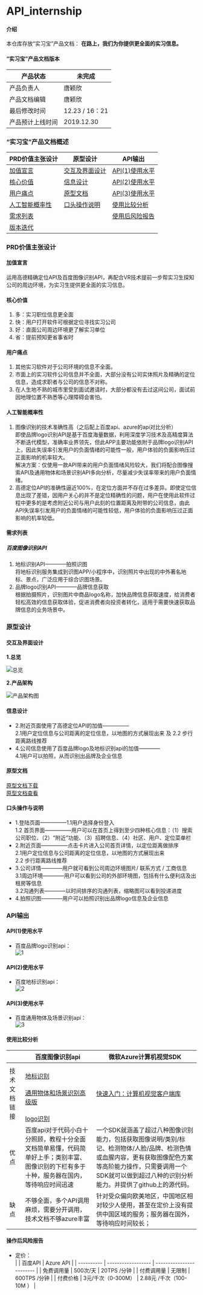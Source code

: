 # API_internship
#### 介绍
本仓库存放“实习宝”产品文档： **在路上，我们为你提供更全面的实习信息。**  

#### “实习宝”产品文档版本

| 产品状态         | 未完成          |
| ---------------- | --------------- |
| 产品负责人       | 唐颖欣          |
| 产品文档编辑     | 唐颖欣          |
| 最后修改时间     | 12.23 / 16：21 |
| 产品预计上线时间 | 2019.12.30      |

### “实习宝”产品文档概述

|PRD价值主张设计|原型设计|API输出|
| --- | --- | --- |
|<a href="#1">加值宣言</a>|<a href="#21">交互及界面设计</a>|<a href="#31">API(1)使用水平</a>|
|<a href="#2">核心价值</a>|<a href="#22">信息设计</a>|<a href="#32">API(2)使用水平</a>|
|<a href="#3">用户痛点</a>|<a href="#23">原型文档</a>|<a href="#35">API(3)使用水平</a>|
|<a href="#4">人工智能概率性</a>|<a href="#24">口头操作说明</a>|<a href="#33">使用比较分析</a>|
|<a href="#5">需求列表</a>|     |<a href="#34">使用后风险报告</a>|
|<a href="#6">版本迭代</a>|     |     |

### PRD价值主张设计

#### <a name="1">加值宣言</a>
运用高德精确定位API及百度图像识别API，再配合VR技术提前一步帮实习生探知公司的周边环境，为实习生提供更全面的实习信息。


#### <a name="2">核心价值</a>

1.  多：实习职位信息更全面
2.  快：用户打开软件可根据定位寻找实习公司
3.  好：直面公司周边环境更了解实习单位
4.  省：提前预知更省事省时

#### <a name="3">用户痛点</a>

1.  其他实习软件对于公司环境的信息不全面。
2.  市面上的实习软件公司信息并不全面，大部分没有公司实体照片及精确的定位信息，造成求职者与公司的信息不对称。
3.  在人生地不熟的城市里受到面试邀请时，大部分都没有去过这间公司，面试前因地理位置不熟悉等心理障碍会害怕。

#### <a name="4">人工智能概率性</a>
1.  图像识别的技术准确性高（之后配上百度api、azure的api对比分析）  
即使品牌logo识别API是基于百度海量数据，利用深度学习技术及高精度算法不断迭代模型，准确率业界领先，但此APP主要功能依附于品牌logo识别API上，因此失误率引发用户的负面情绪的可能性一般，用户体验的负面影响压过正面影响的机率较大。  
解决方案：仅使用一款API带来的用户负面情绪风险较大，我们将配合图像搜索API及通用物体和场景识别API多向分析，尽量减少失误率带来的用户负面情绪。  
2.  高德定位API的准确性逼近100%，在定位方面并不存在过多差异。即使定位信息出现了差错，因用户关心的并不是定位精确性的问题，用户在使用此软件过程中更多的是考虑附近公司与用户此刻的位置距离及附带的公司信息，由此API失误率引发用户的负面情绪的可能性较低，用户体验的负面影响压过正面影响的机率较低。

#### <a name="5">需求列表</a>
##### 百度图像识别API
1.  地标识别API————拍照识图  
将地标识别服务集成到识图APP/小程序中，识别照片中出现的中外著名地标、景点，广泛应用于综合识图场景。
2.  品牌logo识别API————品牌信息获取  
根据拍摄照片，识别图片中商品logo名称，加快品牌信息获取速度，给消费者轻松高效的信息获取体验，促进消费者向投资者转化，适用于需要快速获取品牌信息的业务场景中。

### 原型设计  
#### <a name="21">交互及界面设计</a>
 **1.总览**  
 
![总览](https://images.gitee.com/uploads/images/2019/1223/160113_c789e400_1831445.png "总览.png")  


**2.产品架构**    

![产品架构图](https://images.gitee.com/uploads/images/2019/1223/160708_e3528ccd_1831445.png "产品架构图.png") 

#### <a name="22">信息设计</a>
- 2.附近页面使用了高德定位API的加值—————  
  2.1用户定位信息与公司距离的定位信息，以地图的方式展现出来 及 2.2 步行距离路线推荐
- 4.公司信息使用了百度品牌logo及地标识别api的加值————  
  4.1用户可以拍照，从而识别出品牌及企业信息

#### <a name="23">原型文档</a>
[原型文档下载](https://gitee.com/NFUNM172015260/internship_rp)  
[原型文档查看](http://nfunm172015260.gitee.io/internship_rp/#g=1&p=%E5%B0%81%E9%9D%A2)

#### <a name="24">口头操作与说明</a>  
- 1.登陆页面—————1.1用户选择身份登入  
  1.2 首页界面—————用户可以在首页上得到至少四种核心信息：（1）搜索公司职位、（2）“附近”功能、（3）招聘信息、（4）社区、用户、定位菜单栏
- 2.附近页面—————点击卡片进入公司首页详情，以定位距离做排序  
  2.1用户定位信息与公司距离的定位信息，以地图的方式展现出来  
  2.2 步行距离路线推荐
- 3.公司详情————用户就可看到公司周边环境图片/ 联系方式  / 工商信息  
  3.1周边环境————用户可以看到公司的外部环境图，包括有什么便利店及出租房等信息   
  3.2沟通列表————以时间排序的沟通列表，缩略图可以看到投递进度   
- 4.拍照识图————用户可以拍照识别出品牌logo信息及企业信息    

### API输出
#### <a name="31">API(1)使用水平</a>  
- 百度品牌logo识别api：  
![1](https://images.gitee.com/uploads/images/2019/1226/155532_a12157f6_1831445.jpeg "捕获LOGO.JPG")

#### <a name="32">API(2)使用水平</a>  
- 百度地标识别api：  
![2](https://images.gitee.com/uploads/images/2019/1226/155551_e117f337_1831445.jpeg "捕获地标.JPG")  

#### <a name="35">API(3)使用水平</a>
- 百度通用物体及场景识别api：  
![3](https://images.gitee.com/uploads/images/2019/1226/155606_aaa4b710_1831445.jpeg "LOGO2.JPG")  

#### <a name="33">使用比较分析</a>

|              | 百度图像识别api                                                                                                                                                                                                                                    | 微软Azure计算机视觉SDK                                                                                                                                                                                                                                   |
| ------------ | -------------------------------------------------------------------------------------------------------------------------------------------------------------------------------------------------------------------------------------------------- | -------------------------------------------------------------------------------------------------------------------------------------------------------------------------------------------------------------------------------------------------------- |
| 技术文档链接 | <br>[地标识别](https://ai.baidu.com/ai-doc/IMAGERECOGNITION/jk3bcxbih)</br>   <br>[通用物体和场景识别高级版](https://ai.baidu.com/ai-doc/IMAGERECOGNITION/Xk3bcxe21)</br>    <br>[logo识别](https://ai.baidu.com/ai-doc/IMAGERECOGNITION/Ok3bcxc59)</br> | [快速入门：计算机视觉客户端库](https://docs.microsoft.com/zh-cn/azure/cognitive-services/computer-vision/quickstarts-sdk/python-sdk)                                                                                                                     |
| 优点         | 百度api对于代码小白十分照顾，教程十分全面文档简单易懂，代码简单好上手；类别丰富、图像识别的下栏有多于十种，服务器在国内，等待响应时间迅速                                                                                                                                                                                 | 一个SDK就涵盖了超过八种图像识别能力，包括获取图像说明/类别/标记、检测物体/人脸/品牌、检测色情或血腥内容，更有获取图像配色方案等高阶能力操作，只需要调用一个SDK就可以做到超过八种的识别分析能力。并提供了github上的源代码。 |
| 缺点         | 不够全面，多个API调用麻烦，需要分开调用，技术文档不够azure丰富                                                                                                                                                                                                            | 针对受众偏向欧美地区，中国地区相对较少人使用，甚至在定价上没有提供中国区域的服务；服务器在国外，等待响应时间较长；                                                                                                                                                                      |

#### <a name="34">操作后风险报告</a>
- 定价：  
|            | 百度API            | Azure API                |
| ---------- | ------------------ | ------------------------ |
| 免费调用量 | 500次/天           | 20TPS /分钟              |
| 付费调用量 | 无限制             | 600TPS /分钟             |
| 付费价格   | 3元/千次（0-300M） | 2.88元 /千次（100-10M ） |


